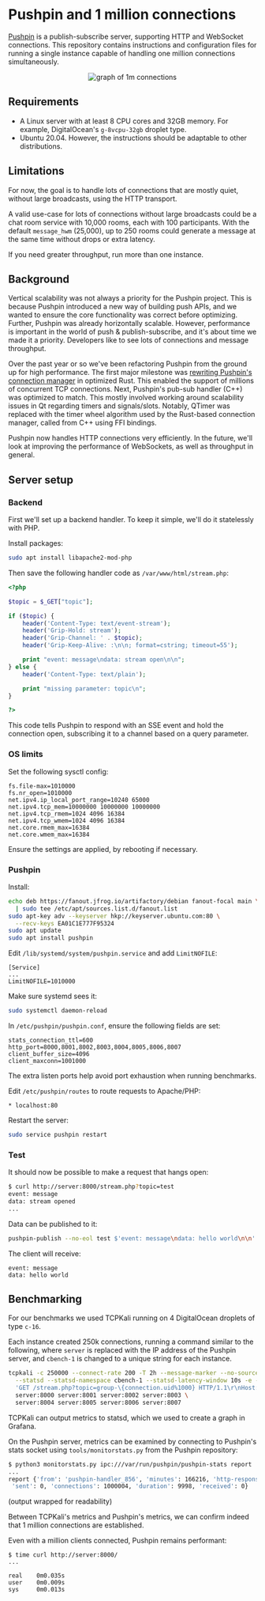 # Pushpin and 1 million connections

[Pushpin](https://github.com/fanout/pushpin) is a publish-subscribe server, supporting HTTP and WebSocket connections. This repository contains instructions and configuration files for running a single instance capable of handling one million connections simultaneously.

<p align="center">
  <img src="https://pushpin.org/image/pushpin-c1m-graph.png" alt="graph of 1m connections"/>
</p>

## Requirements

* A Linux server with at least 8 CPU cores and 32GB memory. For example, DigitalOcean's `g-8vcpu-32gb` droplet type.
* Ubuntu 20.04. However, the instructions should be adaptable to other distributions.

## Limitations

For now, the goal is to handle lots of connections that are mostly quiet, without large broadcasts, using the HTTP transport.

A valid use-case for lots of connections without large broadcasts could be a chat room service with 10,000 rooms, each with 100 participants. With the default `message_hwm` (25,000), up to 250 rooms could generate a message at the same time without drops or extra latency.

If you need greater throughput, run more than one instance.

## Background

Vertical scalability was not always a priority for the Pushpin project. This is because Pushpin introduced a new way of building push APIs, and we wanted to ensure the core functionality was correct before optimizing. Further, Pushpin was already horizontally scalable. However, performance is important in the world of push & publish-subscribe, and it's about time we made it a priority. Developers like to see lots of connections and message throughput.

Over the past year or so we've been refactoring Pushpin from the ground up for high performance. The first major milestone was [rewriting Pushpin's connection manager](https://blog.fanout.io/2020/08/11/rewriting-pushpins-connection-manager-in-rust/) in optimized Rust. This enabled the support of millions of concurrent TCP connections. Next, Pushpin's pub-sub handler (C++) was optimized to match. This mostly involved working around scalability issues in Qt regarding timers and signals/slots. Notably, QTimer was replaced with the timer wheel algorithm used by the Rust-based connection manager, called from C++ using FFI bindings.

Pushpin now handles HTTP connections very efficiently. In the future, we'll look at improving the performance of WebSockets, as well as throughput in general.

## Server setup

### Backend

First we'll set up a backend handler. To keep it simple, we'll do it statelessly with PHP.

Install packages:

```sh
sudo apt install libapache2-mod-php
```

Then save the following handler code as `/var/www/html/stream.php`:

```php
<?php

$topic = $_GET["topic"];

if ($topic) {
    header('Content-Type: text/event-stream');
    header('Grip-Hold: stream');
    header('Grip-Channel: ' . $topic);
    header('Grip-Keep-Alive: :\n\n; format=cstring; timeout=55');

    print "event: message\ndata: stream open\n\n";
} else {
    header('Content-Type: text/plain');

    print "missing parameter: topic\n";
}

?>
```

This code tells Pushpin to respond with an SSE event and hold the connection open, subscribing it to a channel based on a query parameter.

### OS limits

Set the following sysctl config:

```
fs.file-max=1010000
fs.nr_open=1010000
net.ipv4.ip_local_port_range=10240 65000
net.ipv4.tcp_mem=10000000 10000000 10000000
net.ipv4.tcp_rmem=1024 4096 16384
net.ipv4.tcp_wmem=1024 4096 16384
net.core.rmem_max=16384
net.core.wmem_max=16384
```

Ensure the settings are applied, by rebooting if necessary.

### Pushpin

Install:

```sh
echo deb https://fanout.jfrog.io/artifactory/debian fanout-focal main \
  | sudo tee /etc/apt/sources.list.d/fanout.list
sudo apt-key adv --keyserver hkp://keyserver.ubuntu.com:80 \
  --recv-keys EA01C1E777F95324
sudo apt update
sudo apt install pushpin
```

Edit `/lib/systemd/system/pushpin.service` and add `LimitNOFILE`:

```
[Service]
...
LimitNOFILE=1010000
```

Make sure systemd sees it:

```sh
sudo systemctl daemon-reload
```

In `/etc/pushpin/pushpin.conf`, ensure the following fields are set:

```
stats_connection_ttl=600
http_port=8000,8001,8002,8003,8004,8005,8006,8007
client_buffer_size=4096
client_maxconn=1001000
```

The extra listen ports help avoid port exhaustion when running benchmarks.

Edit `/etc/pushpin/routes` to route requests to Apache/PHP:

```
* localhost:80
```

Restart the server:

```sh
sudo service pushpin restart
```

### Test

It should now be possible to make a request that hangs open:

```sh
$ curl http://server:8000/stream.php?topic=test
event: message
data: stream opened
...
```

Data can be published to it:

```sh
pushpin-publish --no-eol test $'event: message\ndata: hello world\n\n'
```

The client will receive:

```
event: message
data: hello world
```

## Benchmarking

For our benchmarks we used TCPKali running on 4 DigitalOcean droplets of type `c-16`.

Each instance created 250k connections, running a command similar to the following, where `server` is replaced with the IP address of the Pushpin server, and `cbench-1` is changed to a unique string for each instance.

```sh
tcpkali -c 250000 --connect-rate 200 -T 2h --message-marker --no-source-bind \
  --statsd --statsd-namespace cbench-1 --statsd-latency-window 10s -e -1 \
  'GET /stream.php?topic=group-\{connection.uid%1000} HTTP/1.1\r\nHost: example.com\r\n\r\n' \
  server:8000 server:8001 server:8002 server:8003 \
  server:8004 server:8005 server:8006 server:8007
```

TCPKali can output metrics to statsd, which we used to create a graph in Grafana.

On the Pushpin server, metrics can be examined by connecting to Pushpin's stats socket using `tools/monitorstats.py` from the Pushpin repository:

```sh
$ python3 monitorstats.py ipc:///var/run/pushpin/pushpin-stats report
...
report {'from': 'pushpin-handler_856', 'minutes': 166216, 'http-response-sent': 0,
 'sent': 0, 'connections': 1000004, 'duration': 9998, 'received': 0}
```

(output wrapped for readability)

Between TCPKali's metrics and Pushpin's metrics, we can confirm indeed that 1 million connections are established.

Even with a million clients connected, Pushpin remains performant:

```
$ time curl http://server:8000/
...

real    0m0.035s
user    0m0.009s
sys     0m0.013s
```

